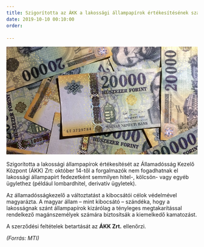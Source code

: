 ```yaml
---
title: Szigorította az ÁKK a lakossági állampapírok értékesítésének szabályait
date: 2019-10-10 00:10:00
order: 

---
```

![](/uploads/10.jpg)

Szigorította a lakossági állampapírok értékesítését az Államadósság Kezelő Központ (ÁKK) Zrt: október 14-től a forgalmazók nem fogadhatnak el lakossági állampapírt fedezetként semmilyen hitel-, kölcsön- vagy egyéb ügylethez (például lombardhitel, derivatív ügyletek).

Az államadósságkezelő a változtatást a kibocsátói célok védelmével magyarázta. A magyar állam – mint kibocsátó – szándéka, hogy a lakosságnak szánt állampapírok kizárólag a tényleges megtakarítással rendelkező magánszemélyek számára biztosítsák a kiemelkedő kamatozást.

A szerződési feltételek betartását az **ÁKK Zrt.** ellenőrzi.

_(Forrás: MTI)_
